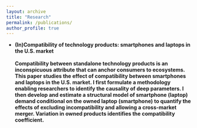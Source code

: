 ```yaml
---
layout: archive
title: "Research"
permalink: /publications/
author_profile: true
---
```


* <strong>(In)Compatibility of technology products: smartphones and laptops in the U.S. market <strong> <br> <br>
Compatibility between standalone technology products is an inconspicuous attribute that can anchor consumers to ecosystems. This paper studies the effect of compatibility between smartphones and laptops in the U.S. market. I first formulate a methodology enabling researchers to identify the causality of deep parameters. I then develop and estimate a structural model of smartphone (laptop) demand conditional on the owned laptop (smartphone) to quantify the effects of excluding incompatibility and allowing a cross-market merger. Variation in owned products identifies the compatibility coefficient.


<!--
{% if site.author.googlescholar %}
  <div class="wordwrap">You can also find my articles on <a href="{{site.author.googlescholar}}">my Google Scholar profile</a>.</div>
{% endif %}

{% include base_path %}

{% for post in site.publications reversed %}
  {% include archive-single.html %}
{% endfor %}

-->
